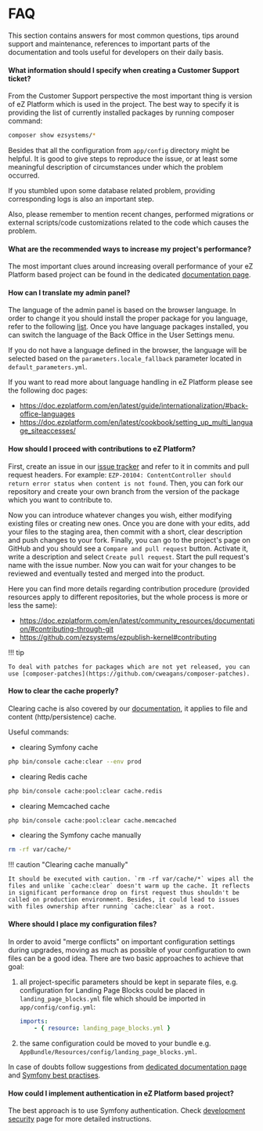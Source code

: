 # FAQ

This section contains answers for most common questions, tips around support and maintenance, references to important parts of the documentation and tools useful for developers on their daily basis.

#### What information should I specify when creating a Customer Support ticket?

From the Customer Support perspective the most important thing is version of eZ Platform which is used in the project. The best way to specify it is providing the list of currently installed packages by running composer command:
``` bash
composer show ezsystems/*
```

Besides that all the configuration from `app/config` directory might be helpful. It is good to give steps to reproduce the issue, or at least some meaningful description of circumstances under which the problem occurred.

If you stumbled upon some database related problem, providing corresponding logs is also an important step.

Also, please remember to mention recent changes, performed migrations or external scripts/code customizations related to the code which causes the problem.

#### What are the recommended ways to increase my project's performance?

The most important clues around increasing overall performance of your eZ Platform based project can be found in the dedicated [documentation page](../guide/performance.md).

#### How can I translate my admin panel?

The language of the admin panel is based on the browser language. In order to change it you should install the proper package for you language, refer to the following [list](https://github.com/ezplatform-i18n). 
Once you have language packages installed, you can switch the language of the Back Office in the User Settings menu.

If you do not have a language defined in the browser, the language will be selected based on the `parameters.locale_fallback` parameter located in `default_parameters.yml`.

If you want to read more about language handling in eZ Platform please see the following doc pages:

- https://doc.ezplatform.com/en/latest/guide/internationalization/#back-office-languages
- https://doc.ezplatform.com/en/latest/cookbook/setting_up_multi_language_siteaccesses/

#### How should I proceed with contributions to eZ Platform?

First, create an issue in our [issue tracker](https://jira.ez.no/browse/EZP) and refer to it in commits and pull request headers. For example: `EZP-20104: ContentController should return error status when content is not found`. Then, you can fork our repository and create your own branch from the version of the package which you want to contribute to. 

Now you can introduce whatever changes you wish, either modifying existing files or creating new ones. Once you are done with your edits, add your files to the staging area, then commit with a short, clear description and push changes to your fork. Finally, you can go to the project's page on GitHub and you should see a `Compare and pull request` button. Activate it, write a description and select `Create pull request`. Start the pull request's name with the issue number. Now you can wait for your changes to be reviewed and eventually tested and merged into the product.

Here you can find more details regarding contribution procedure (provided resources apply to different repositories, but the whole process is more or less the same):
- https://doc.ezplatform.com/en/latest/community_resources/documentation/#contributing-through-git
- https://github.com/ezsystems/ezpublish-kernel#contributing

!!! tip
    
    To deal with patches for packages which are not yet released, you can use [composer-patches](https://github.com/cweagans/composer-patches).

#### How to clear the cache properly?

Clearing cache is also covered by our [documentation](../guide/devops/#cache-clearing), it applies to file and content (http/persistence) cache.

Useful commands:

- clearing Symfony cache
```bash
php bin/console cache:clear --env prod
```
- clearing Redis cache
```bash
php bin/console cache:pool:clear cache.redis
```
- clearing Memcached cache
```bash
php bin/console cache:pool:clear cache.memcached
```
- clearing the Symfony cache manually
```bash
rm -rf var/cache/*
```

!!! caution "Clearing cache manually"

    It should be executed with caution. `rm -rf var/cache/*` wipes all the files and unlike `cache:clear` doesn't warm up the cache. It reflects in significant performance drop on first request thus shouldn't be called on production environment. Besides, it could lead to issues with files ownership after running `cache:clear` as a root.
    
#### Where should I place my configuration files?

In order to avoid "merge conflicts" on important configuration settings during upgrades, moving as much as possible of your configuration to own files can be a good idea. There are two basic approaches to achieve that goal:
1. all project-specific parameters should be kept in separate files, e.g. configuration for Landing Page Blocks could be placed in `landing_page_blocks.yml` file which should be imported in `app/config/config.yml`:
   
   ```yaml
   imports:
       - { resource: landing_page_blocks.yml }
   ```
2. the same configuration could be moved to your bundle e.g. `AppBundle/Resources/config/landing_page_blocks.yml`.

In case of doubts follow suggestions from [dedicated documentation page](../guide/configuration.md) and [Symfony best practises](https://symfony.com/doc/3.4/best_practices/configuration.html).

#### How could I implement authentication in eZ Platform based project?

The best approach is to use Symfony authentication. Check [development security](../guide/security.md) page for more detailed instructions.
